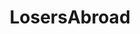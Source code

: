 ---
title: LosersAbroad
crosslinks:
- OutOfTheLoop
- AngryAsianMen
- WMAF
- Fragility
- autotldr
- AznLivesMatter
- aznidentity
---